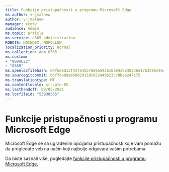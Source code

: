```yaml
---
title: Funkcije pristupačnosti u programu Microsoft Edge
ms.author: v-jmathew
author: v-jmathew
manager: scotv
audience: Admin
ms.topic: article
ms.service: o365-administration
ROBOTS: NOINDEX, NOFOLLOW
localization_priority: Normal
ms.collection: Adm_O365
ms.custom:
- "9004622"
- "8369"
ms.openlocfilehash: 04f6d8d13f437a45b7d69a592610a84c6240236d17b3596c9ac28dcd3c3cacc9
ms.sourcegitcommit: b5f7da89a650d2915dc652449623c78be6247175
ms.translationtype: MT
ms.contentlocale: sr-Latn-RS
ms.lasthandoff: 08/05/2021
ms.locfileid: "53938565"
---
```

# <a name="accessibility-features-in-microsoft-edge"></a>Funkcije pristupačnosti u programu Microsoft Edge

Microsoft Edge se sa ugrađenim opcijama pristupačnosti koje vam pomažu da pregledate veb na način koji najbolje odgovara vašim potrebama.

Da biste saznali više, pogledajte [funkcije pristupačnosti u programu Microsoft Edge.](https://go.microsoft.com/fwlink/?linkid=2153648)
